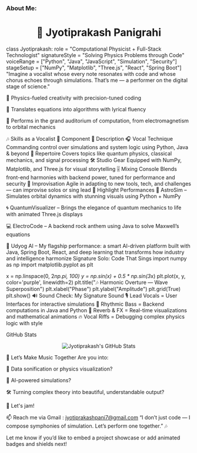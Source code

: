 ### About Me:
<h1 align="center">🎤 Jyotiprakash Panigrahi</h1>


class Jyotiprakash:
    role = "Computational Physicist + Full-Stack Technologist"
    signatureStyle = "Solving Physics Problems through Code"
    voiceRange = ["Python", "Java", "JavaScript", "Simulation", "Security"]
    stageSetup = ["NumPy", "Matplotlib", "Three.js", "React", "Spring Boot"]
"Imagine a vocalist whose every note resonates with code and whose chorus echoes through simulations. That’s me — a performer on the digital stage of science."

🔭 Physics-fueled creativity with precision-tuned coding

🎵 Translates equations into algorithms with lyrical fluency

🌌 Performs in the grand auditorium of computation, from electromagnetism to orbital mechanics

🎶 Skills as a Vocalist
🎤 Component	💬 Description
🎧 Vocal Technique	Commanding control over simulations and system logic using Python, Java & beyond
🧠 Repertoire	Covers topics like quantum physics, classical mechanics, and signal processing
🛠 Studio Gear	Equipped with NumPy, Matplotlib, and Three.js for visual storytelling
🎚️ Mixing Console	Blends front-end harmonies with backend power, tuned for performance and security
🧬 Improvisation	Agile in adapting to new tools, tech, and challenges — can improvise solos or sing lead
🌟 Highlight Performances
🌌 AstroSim – Simulates orbital dynamics with stunning visuals using Python + NumPy

🌀 QuantumVisualizer – Brings the elegance of quantum mechanics to life with animated Three.js displays

💻 ElectroCode – A backend rock anthem using Java to solve Maxwell’s equations

🧠 Udyog AI – My flagship performance: a smart AI-driven platform built with Java, Spring Boot, React, and deep learning that transforms how industry and intelligence harmonize
Signature Solo: Code That Sings
import numpy as np
import matplotlib.pyplot as plt

x = np.linspace(0, 2*np.pi, 100)
y = np.sin(x) + 0.5 * np.sin(3*x)
plt.plot(x, y, color='purple', linewidth=2)
plt.title("🎶 Harmonic Overture — Wave Superposition")
plt.xlabel("Phase")
plt.ylabel("Amplitude")
plt.grid(True)
plt.show()
🔊 Sound Check: My Signature Sound
🎙️ Lead Vocals = User Interfaces for interactive simulations
🎸 Rhythmic Bass = Backend computations in Java and Python
🌌 Reverb & FX = Real-time visualizations and mathematical animations
🔥 Vocal Riffs = Debugging complex physics logic with style

 GitHub Stats
<p align="center"> <img src="https://github-readme-stats.vercel.app/api?username=JyotiprakashPanigrahi&show_icons=true&theme=radical" alt="Jyotiprakash's GitHub Stats"> </p>
 🤝 Let’s Make Music Together
Are you into:

🎵 Data sonification or physics visualization?

🧠 AI-powered simulations?

🛠 Turning complex theory into beautiful, understandable output?

🎤 Let's jam!

📫 Reach me via Gmail : jyotiprakashpani7@gmail.com
“I don’t just code — I compose symphonies of simulation. Let’s perform one together.” 🎶

Let me know if you’d like to embed a project showcase or add animated badges and shields next!




